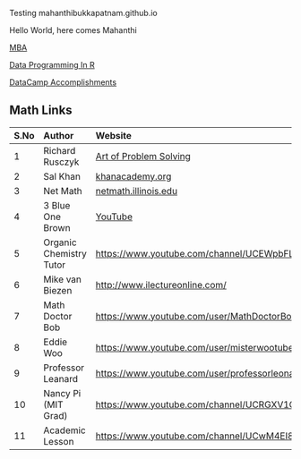 Testing mahanthibukkapatnam.github.io

Hello World, here comes Mahanthi

[MBA](https://mahanthibukkapatnam.github.io/mba)

[Data Programming In R](https://mahanthibukkapatnam.github.io/DataProgrammingInR)

[DataCamp Accomplishments](https://mahanthibukkapatnam.github.io/DataProgrammingInR/DataCamp)

## Math Links

| S.No   | Author                   | Website                                                          | 
| :------| :----------------------- | :--------------------------------------------------------------- | 
| 1      | Richard Rusczyk          | [Art of Problem Solving](http://www.artofproblemsolving.com)     | 
| 2      | Sal Khan                 | [khanacademy.org](http://www.khanacademy.org)                    |
| 3      | Net Math                 | [netmath.illinois.edu](http://netmath.illinois.edu)              | 
| 4      | 3 Blue One Brown         | [YouTube](https://www.youtube.com/channel/UCYO_jab_esuFRV4b17AJtAw)     | 
| 5      | Organic Chemistry Tutor  | https://www.youtube.com/channel/UCEWpbFLzoYGPfuWUMFPSaoA         | 
| 6      | Mike van Biezen          | http://www.ilectureonline.com/                                   |
| 7      | Math Doctor Bob          | https://www.youtube.com/user/MathDoctorBob/featured              |
| 8      | Eddie Woo                | https://www.youtube.com/user/misterwootube                       |
| 9      | Professor Leanard        | https://www.youtube.com/user/professorleonard57                  |
| 10     | Nancy Pi (MIT Grad)      | https://www.youtube.com/channel/UCRGXV1QlxZ8aucmE45tRx8w         |
| 11     | Academic Lesson          | https://www.youtube.com/channel/UCwM4EI8mqvsSUR7Ou1D0qrA         |


